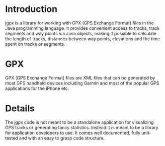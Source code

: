 # Introduction #

jgpx is a library for working with GPX (GPS Exchange Format) files in the Java programming language. It provides convenient access to tracks, track segments and way points via Java objects, making it possible to calculate the length of tracks, distances between way points, elevations and the time spent on tracks or segments.

# GPX #

GPX (GPS Exchange Format) files are XML files that can be generated by most GPS handheld devices including Garmin and most of the popular GPS applications for the iPhone etc.

# Details #

The jgpx code is not meant to be a standalone application for visualizing GPS tracks or generating fancy statistics. Instead it is meant to be a library for application developers to use. It comes well documented, fully unit-tested and with an easy to grasp code structure.